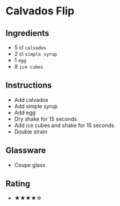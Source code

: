# Calvados Flip

## Ingredients
- 5 cl `calvados`
- 2 cl `simple syrup`
- 1 `egg`
- 8 `ice cubes`

## Instructions
- Add calvados
- Add simple syrup
- Add egg
- Dry shake for 15 seconds
- Add ice cubes and shake for 15 seconds
- Double strain

## Glassware
- Coupe glass

## Rating
- ★★★★☆